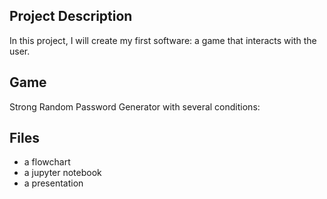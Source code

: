 ## Project Description 

In this project, I will create my first software: a game that interacts with the user.



## Game

Strong Random Password Generator with several conditions: 



## Files
- a flowchart
- a jupyter notebook
- a presentation
